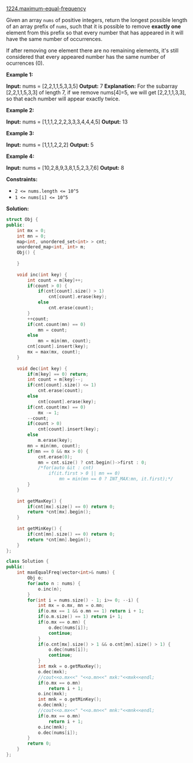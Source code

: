 [1224.maximum-equal-frequency](https://leetcode.com/problems/maximum-equal-frequency/)  

Given an array `nums` of positive integers, return the longest possible length of an array prefix of `nums`, such that it is possible to remove **exactly one** element from this prefix so that every number that has appeared in it will have the same number of occurrences.

If after removing one element there are no remaining elements, it's still considered that every appeared number has the same number of ocurrences (0).

**Example 1:**

**Input:** nums = \[2,2,1,1,5,3,3,5\]
**Output:** 7
**Explanation:** For the subarray \[2,2,1,1,5,3,3\] of length 7, if we remove nums\[4\]=5, we will get \[2,2,1,1,3,3\], so that each number will appear exactly twice.

**Example 2:**

**Input:** nums = \[1,1,1,2,2,2,3,3,3,4,4,4,5\]
**Output:** 13

**Example 3:**

**Input:** nums = \[1,1,1,2,2,2\]
**Output:** 5

**Example 4:**

**Input:** nums = \[10,2,8,9,3,8,1,5,2,3,7,6\]
**Output:** 8

**Constraints:**

*   `2 <= nums.length <= 10^5`
*   `1 <= nums[i] <= 10^5`  



**Solution:**  

```cpp
struct Obj {
public:
    int mx = 0;
    int mn = 0;
    map<int, unordered_set<int> > cnt;
    unordered_map<int, int> m;
    Obj() {
        
    }
    
    void inc(int key) {
        int count = m[key]++;
        if(count > 0) {
            if(cnt[count].size() > 1)
                cnt[count].erase(key);
            else
                cnt.erase(count);
        }
        ++count;
        if(cnt.count(mn) == 0)
            mn = count;
        else
            mn = min(mn, count);
        cnt[count].insert(key);
        mx = max(mx, count);
    }
    
    void dec(int key) {
        if(m[key] == 0) return;
        int count = m[key]--;
        if(cnt[count].size() <= 1)
            cnt.erase(count);
        else
            cnt[count].erase(key);
        if(cnt.count(mx) == 0)
            mx -= 1;
        --count;
        if(count > 0)
            cnt[count].insert(key);
        else
            m.erase(key);
        mn = min(mn, count);
        if(mn == 0 && mx > 0) {
            cnt.erase(0);
            mn = cnt.size() ? cnt.begin()->first : 0;
            /*for(auto &it : cnt) 
                if(it.first > 0 || mn == 0)
                    mn = min(mn == 0 ? INT_MAX:mn, it.first);*/
        }
    }
    
    int getMaxKey() {
        if(cnt[mx].size() == 0) return 0;
        return *cnt[mx].begin();
    }
    
    int getMinKey() {
        if(cnt[mn].size() == 0) return 0;
        return *cnt[mn].begin();
    }
};

class Solution {
public:
    int maxEqualFreq(vector<int>& nums) {
        Obj o;
        for(auto n : nums) {
            o.inc(n);
        }
        for(int i = nums.size() - 1; i>= 0; --i) {
            int mx = o.mx, mn = o.mn;
            if(o.mx == 1 && o.mn == 1) return i + 1;
            if(o.m.size() == 1) return i+ 1;
            if(o.mx == o.mn) {
                o.dec(nums[i]);
                continue;
            }
            if(o.cnt[mx].size() > 1 && o.cnt[mn].size() > 1) {
                o.dec(nums[i]);
                continue;
            }
            int mxk = o.getMaxKey();
            o.dec(mxk);
            //cout<<o.mx<<" "<<o.mn<<" mxk:"<<mxk<<endl;
            if(o.mx == o.mn)
                return i + 1;
            o.inc(mxk);
            int mnk = o.getMinKey();
            o.dec(mnk);
            //cout<<o.mx<<" "<<o.mn<<" mnk:"<<mnk<<endl;
            if(o.mx == o.mn)
                return i + 1;
            o.inc(mnk);
            o.dec(nums[i]);
        }
        return 0;
    }
};
```
      